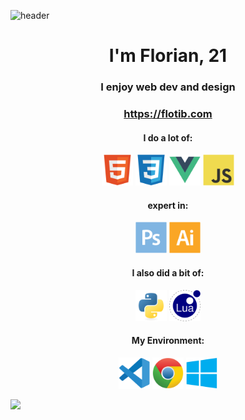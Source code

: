 ![header](https://capsule-render.vercel.app/api?type=waving&color=gradient&text=Hey%👋!)

<h1 align="center">I'm Florian, 21</h1>
<h3 align="center">I enjoy web dev and design</h3>
<h3 align="center"><a href="https://flotib.com" target="_blank">https://flotib.com</a></h3>

<h4 align="center">I do a lot of:</h4>
<p align="center">
  <img src="https://raw.githubusercontent.com/devicons/devicon/master/icons/html5/html5-original.svg" alt="html" width="50" height="50"/>
  <img src="https://raw.githubusercontent.com/devicons/devicon/master/icons/css3/css3-original.svg" alt="css" width="50" height="50"/>
  <img src="https://raw.githubusercontent.com/devicons/devicon/master/icons/vuejs/vuejs-original.svg" alt="vuejs" width="50" height="50"/>
  <img src="https://raw.githubusercontent.com/devicons/devicon/master/icons/javascript/javascript-original.svg" alt="javascript" width="50" height="50"/>
 </p>
<h4 align="center">expert in:</h4>
<p align="center">
  <img src="https://raw.githubusercontent.com/devicons/devicon/master/icons/photoshop/photoshop-plain.svg" alt="photoshop" width="50" height="50"/>
  <img src="https://raw.githubusercontent.com/devicons/devicon/master/icons/illustrator/illustrator-plain.svg" alt="illustrator" width="50" height="50"/>
</p>
<h4 align="center">I also did a bit of:</h4>
<p align="center"> 
  <img src="https://raw.githubusercontent.com/devicons/devicon/master/icons/python/python-original.svg" alt="python" width="50" height="50"/>
  <img src="https://raw.githubusercontent.com/devicons/devicon/master/icons/lua/lua-original-wordmark.svg" alt="python" width="50" height="50"/>
</p>
<h4 align="center">My Environment:</h4>
<p align="center">  
  <img src="https://raw.githubusercontent.com/devicons/devicon/master/icons/vscode/vscode-original.svg" alt="vscode" width="50" height="50"/>
  <img src="https://raw.githubusercontent.com/devicons/devicon/master/icons/chrome/chrome-original.svg" alt="chrome" width="50" height="50"/>
  <img src="https://raw.githubusercontent.com/devicons/devicon/master/icons/windows8/windows8-original.svg" alt="windows" width="50" height="50"/>
</p>

![](https://komarev.com/ghpvc/?username=flotib&color=blueviolet)
